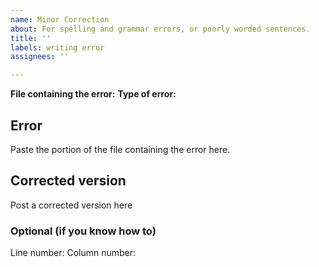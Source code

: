 ```yaml
---
name: Minor Correction
about: For spelling and grammar errors, or poorly worded sentences.
title: ''
labels: writing error
assignees: ''

---
```


**File containing the error:** 
**Type of error:** 

## Error
Paste the portion of the file containing the error here.

## Corrected version
Post a corrected version here

### Optional (if you know how to)
Line number: 
Column number:
